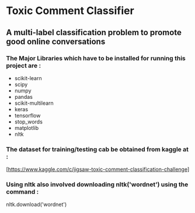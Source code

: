 # Toxic Comment Classifier
## A multi-label classification problem to promote good online conversations

### The Major Libraries which have to be installed for running this project are :
- scikit-learn
- scipy
- numpy
- pandas
- scikit-multilearn
- keras
- tensorflow
- stop_words
- matplotlib
- nltk

### The dataset for training/testing cab be obtained from kaggle at :
[https://www.kaggle.com/c/jigsaw-toxic-comment-classification-challenge]
### Using nltk also involved downloading nltk('wordnet') using the command :
nltk.download('wordnet')